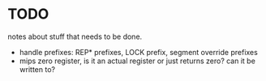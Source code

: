 # TODO
notes about stuff that needs to be done.

- handle prefixes: REP* prefixes, LOCK prefix, segment override prefixes
- mips zero register, is it an actual register or just returns zero? can it be written to?
